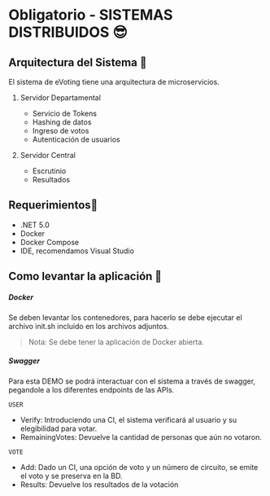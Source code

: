 # Obligatorio - SISTEMAS DISTRIBUIDOS 😎

## Arquitectura del Sistema 🦾

El sistema de eVoting tiene una arquitectura de microservicios. 

1. Servidor Departamental
    * Servicio de Tokens
    * Hashing de datos
    * Ingreso de votos
    * Autenticación de usuarios
    
2. Servidor Central
    * Escrutinio 
    * Resultados
## Requerimientos🛑

- .NET 5.0
- Docker
- Docker Compose
- IDE, recomendamos Visual Studio

## Como levantar la aplicación 💨

##### Docker
Se deben levantar los contenedores, para hacerlo se debe ejecutar el archivo init.sh incluido en los archivos adjuntos.  

> Nota: Se debe tener la aplicación de Docker abierta.

##### Swagger
Para esta DEMO se podrá interactuar con el sistema a través de swagger, pegandole a los diferentes endpoints de las APIs. 

``USER``
* Verify: Introduciendo una CI, el sistema verificará al usuario y su elegibilidad para votar.
* RemainingVotes: Devuelve la cantidad de personas que aún no votaron.

``VOTE``
* Add: Dado un CI, una opción de voto y un número de circuito, se emite el voto y se preserva en la BD.
* Results: Devuelve los resultados de la votación


